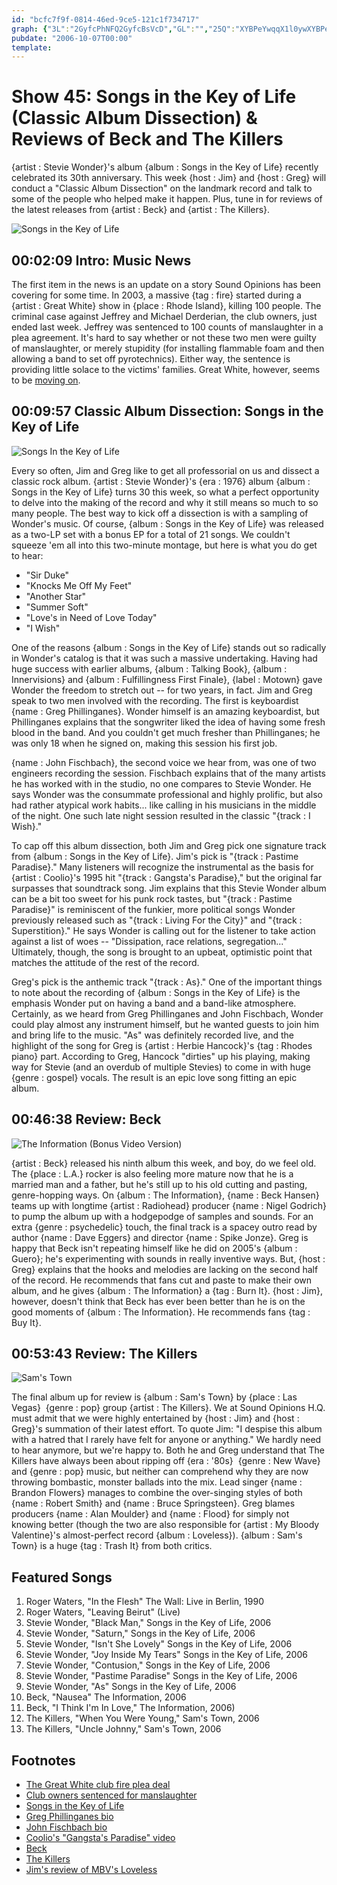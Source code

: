 ```yaml
---
id: "bcfc7f9f-0814-46ed-9ce5-121c1f734717"
graph: {"3L":"2GyfcPhNFQ2GyfcBsVcD","GL":"","25Q":"XYBPeYwqqX1l0ywXYBPeXYBPeaHCGgXYBPed78iu1l0ywd78iuYwqqXmZpSV1SxPRYwqqXHJnh9YwqqX1l0yw9dgqAN1aqEmZpSVBHm1GgMit697qipX6cfd","2HJ":"NeUutTeH5dBHhv3TeH5d9MGtlTeH5dBGSb8TeH5dTeH5dzoO4QBQsAMX6cfdBHm1GBQsAM0Dx96WehKDBEScEWehKD"}
pubdate: "2006-10-07T00:00"
template: 
---
```






# Show 45: Songs in the Key of Life (Classic Album Dissection) & Reviews of Beck and The Killers

{artist : Stevie Wonder}'s album {album : Songs in the Key of Life} recently celebrated its 30th anniversary. This week {host : Jim} and {host : Greg} will conduct a "Classic Album Dissection" on the landmark record and talk to some of the people who helped make it happen. Plus, tune in for reviews of the latest releases from {artist : Beck} and {artist : The Killers}.

![Songs in the Key of Life](https://static.soundopinions.org/images/2006/keyoflife.jpg)



## 00:02:09 Intro: Music News

The first item in the news is an update on a story Sound Opinions has been covering for some time. In 2003, a massive {tag : fire} started during a {artist : Great White} show in {place : Rhode Island}, killing 100 people. The criminal case against Jeffrey and Michael Derderian, the club owners, just ended last week. Jeffrey was sentenced to 100 counts of manslaughter in a plea agreement. It's hard to say whether or not these two men were guilty of manslaughter, or merely stupidity (for installing flammable foam and then allowing a band to set off pyrotechnics). Either way, the sentence is providing little solace to the victims' families. Great White, however, seems to be [moving on](http://msnbc.msn.com/id/15063840/).



## 00:09:57 Classic Album Dissection: Songs in the Key of Life

![Songs In the Key of Life](https://static.soundopinions.org/assets/45/GL0.jpg)

Every so often, Jim and Greg like to get all professorial on us and dissect a classic rock album. {artist : Stevie Wonder}'s {era : 1976} album {album : Songs in the Key of Life} turns 30 this week, so what a perfect opportunity to delve into the making of the record and why it still means so much to so many people. The best way to kick off a dissection is with a sampling of Wonder's music. Of course, {album : Songs in the Key of Life} was released as a two-LP set with a bonus EP for a total of 21 songs. We couldn't squeeze 'em all into this two-minute montage, but here is what you do get to hear:

- "Sir Duke"
- "Knocks Me Off My Feet"
- "Another Star"
- "Summer Soft"
- "Love's in Need of Love Today"
- "I Wish"

One of the reasons {album : Songs in the Key of Life} stands out so radically in Wonder's catalog is that it was such a massive undertaking. Having had huge success with earlier albums, {album : Talking Book}, {album : Innervisions} and {album : Fulfillingness First Finale}, {label : Motown} gave Wonder the freedom to stretch out -- for two years, in fact. Jim and Greg speak to two men involved with the recording. The first is keyboardist {name : Greg Phillinganes}. Wonder himself is an amazing keyboardist, but Phillinganes explains that the songwriter liked the idea of having some fresh blood in the band. And you couldn't get much fresher than Phillinganes; he was only 18 when he signed on, making this session his first job.

{name : John Fischbach}, the second voice we hear from, was one of two engineers recording the session. Fischbach explains that of the many artists he has worked with in the studio, no one compares to Stevie Wonder. He says Wonder was the consummate professional and highly prolific, but also had rather atypical work habits... like calling in his musicians in the middle of the night. One such late night session resulted in the classic "{track : I Wish}."

To cap off this album dissection, both Jim and Greg pick one signature track from {album : Songs in the Key of Life}. Jim's pick is "{track : Pastime Paradise}." Many listeners will recognize the instrumental as the basis for {artist : Coolio}'s 1995 hit "{track : Gangsta's Paradise}," but the original far surpasses that soundtrack song. Jim explains that this Stevie Wonder album can be a bit too sweet for his punk rock tastes, but "{track : Pastime Paradise}" is reminiscent of the funkier, more political songs Wonder previously released such as "{track : Living For the City}" and "{track : Superstition}." He says Wonder is calling out for the listener to take action against a list of woes -- "Dissipation, race relations, segregation..." Ultimately, though, the song is brought to an upbeat, optimistic point that matches the attitude of the rest of the record.

Greg's pick is the anthemic track "{track : As}." One of the important things to note about the recording of {album : Songs in the Key of Life} is the emphasis Wonder put on having a band and a band-like atmosphere. Certainly, as we heard from Greg Phillinganes and John Fischbach, Wonder could play almost any instrument himself, but he wanted guests to join him and bring life to the music. "As" was definitely recorded live, and the highlight of the song for Greg is {artist : Herbie Hancock}'s {tag : Rhodes piano} part. According to Greg, Hancock "dirties" up his playing, making way for Stevie (and an overdub of multiple Stevies) to come in with huge {genre : gospel} vocals. The result is an epic love song fitting an epic album.



## 00:46:38 Review: Beck

![The Information (Bonus Video Version)](https://static.soundopinions.org/assets/45/25Q0.jpeg)

{artist : Beck} released his ninth album this week, and boy, do we feel old. The {place : L.A.} rocker is also feeling more mature now that he is a married man and a father, but he's still up to his old cutting and pasting, genre-hopping ways. On {album : The Information}, {name : Beck Hansen} teams up with longtime {artist : Radiohead} producer {name : Nigel Godrich} to pump the album up with a hodgepodge of samples and sounds. For an extra {genre : psychedelic} touch, the final track is a spacey outro read by author {name : Dave Eggers} and director {name : Spike Jonze}. Greg is happy that Beck isn't repeating himself like he did on 2005's {album : Guero}; he's experimenting with sounds in really inventive ways. But, {host : Greg} explains that the hooks and melodies are lacking on the second half of the record. He recommends that fans cut and paste to make their own album, and he gives {album : The Information} a {tag : Burn It}. {host : Jim}, however, doesn't think that Beck has ever been better than he is on the good moments of {album : The Information}. He recommends fans {tag : Buy It}.



## 00:53:43 Review: The Killers

![Sam's Town](https://static.soundopinions.org/assets/45/2HJ0.jpg)

The final album up for review is {album : Sam's Town} by {place : Las Vegas}  {genre : pop} group {artist : The Killers}. We at Sound Opinions H.Q. must admit that we were highly entertained by {host : Jim} and {host : Greg}'s summation of their latest effort. To quote Jim: "I despise this album with a hatred that I rarely have felt for anyone or anything." We hardly need to hear anymore, but we're happy to. Both he and Greg understand that The Killers have always been about ripping off {era : '80s}  {genre : New Wave} and {genre : pop} music, but neither can comprehend why they are now throwing bombastic, monster ballads into the mix. Lead singer {name : Brandon Flowers} manages to combine the over-singing styles of both {name : Robert Smith} and {name : Bruce Springsteen}. Greg blames producers {name : Alan Moulder} and {name : Flood} for simply not knowing better (though the two are also responsible for {artist : My Bloody Valentine}'s almost-perfect record {album : Loveless}). {album : Sam's Town} is a huge {tag : Trash It} from both critics.



## Featured Songs

1. Roger Waters, "In the Flesh" The Wall: Live in Berlin, 1990
2. Roger Waters, "Leaving Beirut" (Live)
3. Stevie Wonder, "Black Man," Songs in the Key of Life, 2006
4. Stevie Wonder, "Saturn," Songs in the Key of Life, 2006
5. Stevie Wonder, "Isn't She Lovely" Songs in the Key of Life, 2006
6. Stevie Wonder, "Joy Inside My Tears" Songs in the Key of Life, 2006
7. Stevie Wonder, "Contusion," Songs in the Key of Life, 2006
8. Stevie Wonder, "Pastime Paradise" Songs in the Key of Life, 2006
9. Stevie Wonder, "As" Songs in the Key of Life, 2006
10. Beck, "Nausea" The Information, 2006
11. Beck, "I Think I'm In Love," The Information, 2006)
12. The Killers, "When You Were Young," Sam's Town, 2006
13. The Killers, "Uncle Johnny," Sam's Town, 2006



## Footnotes

- [The Great White club fire plea deal](http://www.nytimes.com/2006/09/29/us/30stationcnd.html?_r=1&oref=slogin)
- [Club owners sentenced for manslaughter](http://www.boston.com/news/local/articles/2006/09/30/a_day_of_tears_and_anger_in_ri_court/)
- [Songs in the Key of Life](http://en.wikipedia.org/wiki/Songs_in_the_Key_of_Life)
- [Greg Phillinganes bio](http://www.toto99.com/band/greg/greg.shtml)
- [John Fischbach bio](http://www.pietystreet.com/engineers_JF.htm)
- [Coolio's "Gangsta's Paradise" video](http://www.youtube.com/watch?v=D_-Uomo9Io8)
- [Beck](http://www.beck.com/)
- [The Killers](http://www.thekillersmusic.com/home)
- [Jim's review of MBV's Loveless](http://www.jimdero.com/News2001/GreatDec2MBV.htm)